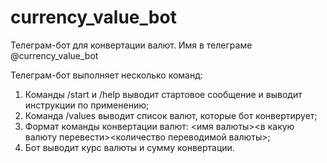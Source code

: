 # currency_value_bot

Телеграм-бот для конвертации валют.
Имя в телеграме @currency_value_bot

Телеграм-бот выполняет несколько команд:
1. Команды /start и /help выводит стартовое сообщение и выводит инструкции по применению;
2. Команда /values выводит список валют, которые бот конвертирует;
3. Формат команды конвертации валют: <имя валюты><в какую валюту перевести><количество переводимой валюты>;
4. Бот выводит курс валюты и сумму конвертации.
